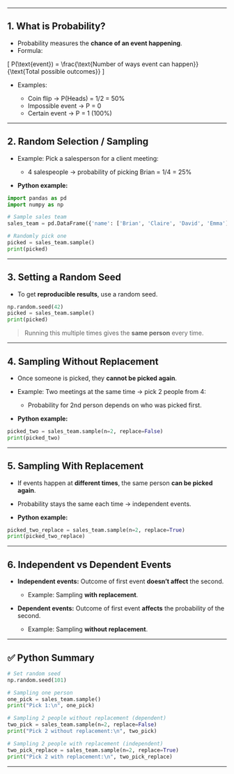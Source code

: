 
---

## **1. What is Probability?**

* Probability measures the **chance of an event happening**.
* Formula:

[
P(\text{event}) = \frac{\text{Number of ways event can happen}}{\text{Total possible outcomes}}
]

* Examples:

  * Coin flip → P(Heads) = 1/2 = 50%
  * Impossible event → P = 0
  * Certain event → P = 1 (100%)

---

## **2. Random Selection / Sampling**

* Example: Pick a salesperson for a client meeting:

  * 4 salespeople → probability of picking Brian = 1/4 = 25%

* **Python example:**

```python
import pandas as pd
import numpy as np

# Sample sales team
sales_team = pd.DataFrame({'name': ['Brian', 'Claire', 'David', 'Emma']})

# Randomly pick one
picked = sales_team.sample()
print(picked)
```

---

## **3. Setting a Random Seed**

* To get **reproducible results**, use a random seed.

```python
np.random.seed(42)
picked = sales_team.sample()
print(picked)
```

> Running this multiple times gives the **same person** every time.

---

## **4. Sampling Without Replacement**

* Once someone is picked, they **cannot be picked again**.

* Example: Two meetings at the same time → pick 2 people from 4:

  * Probability for 2nd person depends on who was picked first.

* **Python example:**

```python
picked_two = sales_team.sample(n=2, replace=False)
print(picked_two)
```

---

## **5. Sampling With Replacement**

* If events happen at **different times**, the same person **can be picked again**.

* Probability stays the same each time → independent events.

* **Python example:**

```python
picked_two_replace = sales_team.sample(n=2, replace=True)
print(picked_two_replace)
```

---

## **6. Independent vs Dependent Events**

* **Independent events:** Outcome of first event **doesn’t affect** the second.

  * Example: Sampling **with replacement**.

* **Dependent events:** Outcome of first event **affects** the probability of the second.

  * Example: Sampling **without replacement**.

---

## ✅ **Python Summary**

```python
# Set random seed
np.random.seed(101)

# Sampling one person
one_pick = sales_team.sample()
print("Pick 1:\n", one_pick)

# Sampling 2 people without replacement (dependent)
two_pick = sales_team.sample(n=2, replace=False)
print("Pick 2 without replacement:\n", two_pick)

# Sampling 2 people with replacement (independent)
two_pick_replace = sales_team.sample(n=2, replace=True)
print("Pick 2 with replacement:\n", two_pick_replace)
```

---

